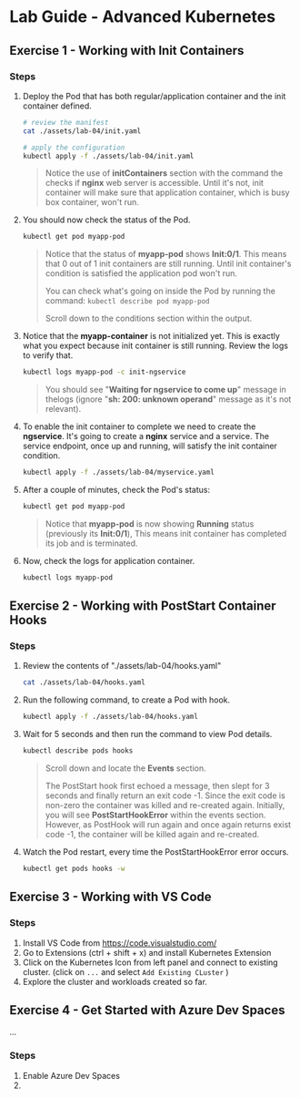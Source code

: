 # Lab Guide - Advanced Kubernetes

## Exercise 1 - Working with Init Containers

### Steps

1. Deploy the Pod that has both regular/application
container and the init container defined. 

    ```bash
    # review the manifest
    cat ./assets/lab-04/init.yaml

    # apply the configuration
    kubectl apply -f ./assets/lab-04/init.yaml
    ```

    > Notice the use of **initContainers** section with the command the checks if **nginx** web server is accessible. Until it's not, init container will make sure that application container, which is busy box container, won't run. 

2. You should now check the status of the Pod. 

    ```bash
    kubectl get pod myapp-pod
    ```

    > Notice that the status of **myapp-pod** shows **Init:0/1**. This means that 0 out of 1 init containers are still running. Until init container's condition is satisfied the application pod won't run.  
    > 
    > You can check what's going on inside the Pod by running the command: ```kubectl describe pod myapp-pod```
    >
    > Scroll down to the conditions section within the output.

1. Notice that the **myapp-container** is not initialized yet. This is exactly what you expect because init container is still running. Review the logs to verify that.

    ```bash
    kubectl logs myapp-pod -c init-ngservice
    ```

    > You should see "**Waiting for ngservice to come up**" message in thelogs (ignore "**sh: 200: unknown operand**" message as it's not relevant).  

1. To enable the init container to complete we need to create the **ngservice**. It's going to create a **nginx** service and a service. The service endpoint, once up and running, will satisfy the init container condition.

    ```bash
    kubectl apply -f ./assets/lab-04/myservice.yaml
    ```

1. After a couple of minutes, check the Pod's status:

    ```bash
    kubectl get pod myapp-pod
    ```

    > Notice that **myapp-pod** is now showing **Running** status (previously its **Init:0/1**), This means init container has completed its job and is terminated.  

1. Now, check the logs for application container.

    ```bash
    kubectl logs myapp-pod
    ```

## Exercise 2 - Working with PostStart Container Hooks

### Steps

1. Review the contents of "./assets/lab-04/hooks.yaml"

    ```bash
    cat ./assets/lab-04/hooks.yaml
    ```

2. Run the following command, to create a Pod with hook.  

    ```bash
    kubectl apply -f ./assets/lab-04/hooks.yaml
    ```
    
3. Wait for 5 seconds and then run the command to view Pod details.

    ```bash
    kubectl describe pods hooks
    ```

    > Scroll down and locate the **Events** section. 
    >
    > The PostStart hook first echoed a message, then slept for 3 seconds and finally return an exit code -1. Since the exit code is non-zero the container was killed and re-created again. Initially, you will see **PostStartHookError** within the events section. However, as PostHook will run again and once again returns exist code -1, the container will be killed again and re-created.  

4. Watch the Pod restart, every time the PostStartHookError error occurs.

    ```bash
    kubectl get pods hooks -w
    ```

## Exercise 3 - Working with VS Code

### Steps

1. Install VS Code from https://code.visualstudio.com/ 
2. Go to Extensions (ctrl + shift + x) and install Kubernetes Extension 
3. Click on the Kubernetes Icon from left panel and connect to existing cluster. (click on `...` and select `Add Existing CLuster` )
4. Explore the cluster and workloads created so far.

## Exercise 4 - Get Started with Azure Dev Spaces
...

### Steps

1. Enable Azure Dev Spaces
2. 
